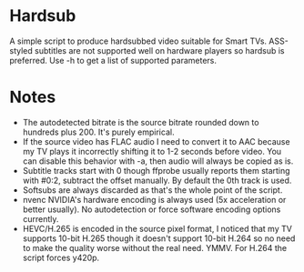 # Hardsub
A simple script to produce hardsubbed video suitable for Smart TVs. ASS-styled subtitles are not supported well
on hardware players so hardsub is preferred. Use -h to get a list of supported parameters.

# Notes
- The autodetected bitrate is the source bitrate rounded down to hundreds plus 200. It's purely empirical.
- If the source video has FLAC audio I need to convert it to AAC because my TV plays it incorrectly shifting it to
1-2 seconds before video. You can disable this behavior with -a, then audio will always be copied as is.
- Subtitle tracks start with 0 though ffprobe usually reports them starting with #0:2, subtract the offset manually.
By default the 0th track is used.
- Softsubs are always discarded as that's the whole point of the script.
- nvenc NVIDIA's hardware encoding is always used (5x acceleration or better usually). No autodetection
or force software encoding options currently.
- HEVC/H.265 is encoded in the source pixel format, I noticed that my TV supports 10-bit H.265 though it doesn't support
10-bit H.264 so no need to make the quality worse without the real need. YMMV. For H.264 the script forces y420p.
